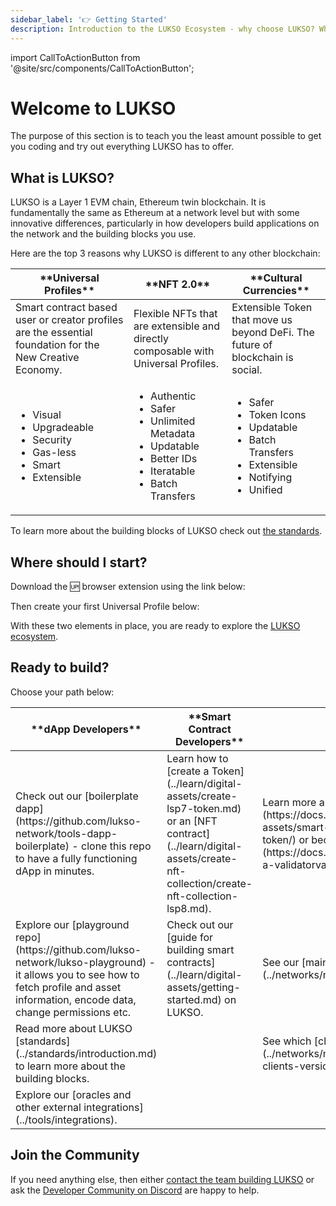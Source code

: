 ```yaml
---
sidebar_label: '👉 Getting Started'
description: Introduction to the LUKSO Ecosystem - why choose LUKSO? Who is LUKSO intended for?
---
```


import CallToActionButton from '@site/src/components/CallToActionButton';

# Welcome to LUKSO

The purpose of this section is to teach you the least amount possible to get you coding and try out everything LUKSO has to offer.

## What is LUKSO?

LUKSO is a Layer 1 EVM chain, Ethereum twin blockchain. It is fundamentally the same as Ethereum at a network level but with some innovative differences, particularly in how developers build applications on the network and the building blocks you use.

Here are the top 3 reasons why LUKSO is different to any other blockchain:

<table><thead>
  <tr>
    <th>**Universal Profiles**</th>
    <th>**NFT 2.0**</th>
    <th>**Cultural Currencies**</th>
  </tr></thead>
<tbody>
  <tr>
    <td>Smart contract based user or creator profiles are the essential foundation for the New Creative Economy.</td>
    <td>Flexible NFTs that are extensible and directly composable with Universal Profiles.</td>
    <td>Extensible Token that move us beyond DeFi. The future of blockchain is social.</td>
  </tr>
  <tr>
    <td>
      <ul>
      <li>Visual</li>
      <li>Upgradeable</li>
      <li>Security</li>
      <li>Gas-less</li>
      <li>Smart</li>
      <li>Extensible</li>
      </ul>
    </td>
    <td>
      <ul>
        <li>Authentic</li>
        <li>Safer</li>
        <li>Unlimited Metadata</li>
        <li>Updatable</li>
        <li>Better IDs</li>
        <li>Iteratable</li>
        <li>Batch Transfers</li>
      </ul>
    </td>
    <td>
      <ul>
        <li>Safer</li>
        <li>Token Icons</li>
        <li>Updatable</li>
        <li>Batch Transfers</li>
        <li>Extensible</li>
        <li>Notifying</li>
        <li>Unified</li>
      </ul>
    </td>
  </tr>
</tbody>
</table>

To learn more about the building blocks of LUKSO check out [the standards](../standards/introduction.md).

## Where should I start?

Download the 🆙 browser extension using the link below:

<CallToActionButton
    color="white"
    target="_blank"
    link="https://chromewebstore.google.com/detail/universal-profiles/abpickdkkbnbcoepogfhkhennhfhehfn"
    text="Install the Universal Profile Browser Extension 🧩"
  />

Then create your first Universal Profile below:

<CallToActionButton
color="white"
target="blank"
link="https://my.universalprofile.cloud"
text="Create your Universal Profile 🆙"
/>

With these two elements in place, you are ready to explore the [LUKSO ecosystem](https://www.lukso.network/ecosystem).

## Ready to build?

Choose your path below:

<table>
<thead>
<tr>
<th>**dApp Developers**</th>
<th>**Smart Contract Developers**</th>
<th>**Validators**</th>
</tr>
</thead>
<tbody>
<tr>
<td>Check out our [boilerplate dapp](https://github.com/lukso-network/tools-dapp-boilerplate) - clone this repo to have a fully functioning dApp in minutes.</td>
<td>Learn how to [create a Token](../learn/digital-assets/create-lsp7-token.md) or an [NFT contract](../learn/digital-assets/create-nft-collection/create-nft-collection-lsp8.md).</td>
<td>Learn more about how to run a [node](https://docs.lukso.tech/learn/digital-assets/smart-contract-developers/create-lsp7-token/) or become a [validator](https://docs.lukso.tech/networks/testnet/become-a-validatorvalidator) on our testnet. </td>
</tr>
<tr>
<td>Explore our [playground repo](https://github.com/lukso-network/lukso-playground) - it allows you to see how to fetch profile and asset information, encode data, change permissions etc.</td>
<td>Check out our [guide for building smart contracts](../learn/digital-assets/getting-started.md) on LUKSO.</td>
<td>See our [mainnet parameters](../networks/mainnet/parameters.md).</td>
</tr>
<tr>
<td>Read more about LUKSO [standards](../standards/introduction.md) to learn more about the building blocks.</td>
<td>&nbsp;</td>
<td>See which [clients are supported](../networks/mainnet/running-a-node#supported-clients-versions).</td>
</tr>
<tr>
<td>Explore our [oracles and other external integrations](../tools/integrations).</td>
<td>&nbsp;</td>
<td>&nbsp;</td>
</tr>
</tbody>
</table>

## Join the Community

If you need anything else, then either [contact the team building LUKSO](https://support.lukso.network/contact-us) or ask the [Developer Community on Discord](https://discord.com/channels/359064931246538762/585786253992132609) are happy to help.
